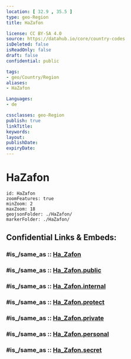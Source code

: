 ```yaml
---
location: [ 32.9 , 35.5 ] 
type: geo-Region
title: HaZafon

license: CC BY-SA 4.0
source: https://datahub.io/core/country-codes
isDeleted: false
isReadOnly: false
draft: false
confidential: public

tags:
- geo/Country/Region
aliases:
- HaZafon

Languages:
- de

cssclasses: geo-Region
publish: true
linkTitle: 
keywords: 
layout: 
publishDate: 
expiryDate: 
---
```


# HaZafon

```leaflet
id: HaZafon
zoomFeatures: true 
minZoom: 2 
maxZoom: 18
geojsonFolder: ./HaZafon/
markerFolder: ./HaZafon/
```


## Confidential Links & Embeds: 

### #is_/same_as :: [Ha_Zafon](/_Standards/Earth/Continent/Asia/Asia~West/Israel/Districts~Israel/Ha_Zafon.md) 

### #is_/same_as :: [Ha_Zafon.public](/_public/Earth/Continent/Asia/Asia~West/Israel/Districts~Israel/Ha_Zafon.public.md) 

### #is_/same_as :: [Ha_Zafon.internal](/_internal/Earth/Continent/Asia/Asia~West/Israel/Districts~Israel/Ha_Zafon.internal.md) 

### #is_/same_as :: [Ha_Zafon.protect](/_protect/Earth/Continent/Asia/Asia~West/Israel/Districts~Israel/Ha_Zafon.protect.md) 

### #is_/same_as :: [Ha_Zafon.private](/_private/Earth/Continent/Asia/Asia~West/Israel/Districts~Israel/Ha_Zafon.private.md) 

### #is_/same_as :: [Ha_Zafon.personal](/_personal/Earth/Continent/Asia/Asia~West/Israel/Districts~Israel/Ha_Zafon.personal.md) 

### #is_/same_as :: [Ha_Zafon.secret](/_secret/Earth/Continent/Asia/Asia~West/Israel/Districts~Israel/Ha_Zafon.secret.md)

